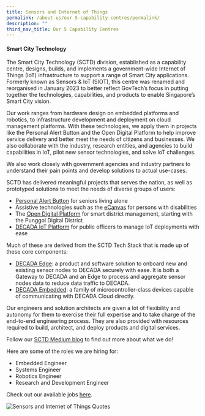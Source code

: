 ```yaml
---
title: Sensors and Internet of Things
permalink: /about-us/our-5-capability-centres/permalink/
description: ""
third_nav_title: Our 5 Capability Centres
---
```

#### **Smart City Technology**

The Smart City Technology (SCTD) division, established as a capability centre, designs, builds, and implements a government-wide Internet of Things (IoT) infrastructure to support a range of Smart City applications. Formerly known as Sensors & IoT (SIOT), this centre was renamed and reorganised in January 2023 to better reflect GovTech’s focus in putting together the technologies, capabilities, and products to enable Singapore’s Smart City vision.

Our work ranges from hardware design on embedded platforms and robotics, to infrastructure development and deployment on cloud management platforms. With these technologies, we apply them in projects like the Personal Alert Button and the Open Digital Platform to help improve service delivery and better meet the needs of citizens and businesses. We also collaborate with the industry, research entities, and agencies to build capabilities in IoT, pilot new sensor technologies, and solve IoT challenges.

We also work closely with government agencies and industry partners to understand their pain points and develop solutions to actual use-cases.

SCTD has delivered meaningful projects that serves the nation, as well as prototyped solutions to meet the needs of diverse groups of users:

*   [Personal Alert Button](https://www.developer.tech.gov.sg/products/categories/sensor-platforms-and-internet-of-things/personal-alert-button/overview.html) for seniors living alone
*   Assistive technologies such as the [eCanvas](https://www.developer.tech.gov.sg/products/categories/sensor-platforms-and-internet-of-things/ecanvas/overview.html) for persons with disabilities
*   The [Open Digital Platform](https://www.tech.gov.sg/media/technews/building-an-operating-system-for-punggol-digital-district) for smart district management, starting with the Punggol Digital District
*   [DECADA IoT Platform](https://www.developer.tech.gov.sg/products/categories/sensor-platforms-and-internet-of-things/decada-iot-tech-stack/overview.html) for public officers to manage IoT deployments with ease

Much of these are derived from the SCTD Tech Stack that is made up of these core components:

*   [DECADA Edge](https://www.developer.tech.gov.sg/products/categories/sensor-platforms-and-internet-of-things/decada-edge-gateway/overview.html): a product and software solution to onboard new and existing sensor nodes to DECADA securely with ease. It is both a Gateway to DECADA and an Edge to process and aggregate sensor nodes data to reduce data traffic to DECADA.
*   [DECADA Embedded](https://www.developer.tech.gov.sg/products/categories/sensor-platforms-and-internet-of-things/decada-embedded/overview.html): a family of microcontroller-class devices capable of communicating with DECADA Cloud directly.

Our engineers and solution architects are given a lot of flexibility and autonomy for them to exercise their full expertise and to take charge of the end-to-end engineering process. They are also provided with resources required to build, architect, and deploy products and digital services.

Follow our [SCTD Medium blog](https://medium.com/siot-govtech) to find out more about what we do!

Here are some of the roles we are hiring for:

*   Embedded Engineer
*   Systems Engineer
*   Robotics Engineer
*   Research and Development Engineer

Check out our available jobs [here](https://sggovterp.wd102.myworkdayjobs.com/PublicServiceCareers/0/refreshFacet/318c8bb6f553100021d223d9780d30be).

![Sensors and Internet of Things Quotes](/images/capcentre-siot-quotes.png)